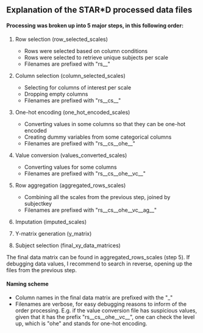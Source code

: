 ## Explanation of the STAR*D processed data files

#### Processing was broken up into 5 major steps, in this following order:

1. Row selection (row_selected_scales)
	- Rows were selected based on column conditions
	- Rows were selected to retrieve unique subjects per scale
	- Filenames are prefixed with "rs__"

2. Column selection (column_selected_scales)
	- Selecting for columns of interest per scale
	- Dropping empty columns
	- Filenames are prefixed with "rs__cs__"

3. One-hot encoding (one_hot_encoded_scales)
	- Converting values in some columns so that they can be one-hot encoded
	- Creating dummy variables from some categorical columns 
	- Filenames are prefixed with "rs__cs__ohe__"

4. Value conversion (values_converted_scales)
	- Converting values for some columns 
	- Filenames are prefixed with "rs__cs__ohe__vc__"

5. Row aggregation (aggregated_rows_scales)
	- Combining all the scales from the previous step, joined by subjectkey
	- Filenames are prefixed with "rs__cs__ohe__vc__ag__"

6. Imputation (imputed_scales)

7. Y-matrix generation (y_matrix)

8. Subject selection (final_xy_data_matrices)

The final data matrix can be found in aggregated_rows_scales (step 5). If debugging data values, I recommend to search in reverse, opening up the files from the previous step.

#### Naming scheme

- Column names in the final data matrix are prefixed with the "<scale name>_<row selected state if any>"
- Filenames are verbose, for easy debugging reasons to inform of the order processing. E.g. if the value conversion 
file has suspicious values, given that it has the prefix "rs__cs__ohe__vc__", one can check the level up, which is 
"ohe" and stands for one-hot encoding.